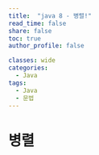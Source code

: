 ```yaml
---
title:  "java 8 - 병렬!"
read_time: false
share: false
toc: true
author_profile: false

classes: wide
categories:
  - Java
tags:
  - Java
  - 문법
---
```


# 병렬  

